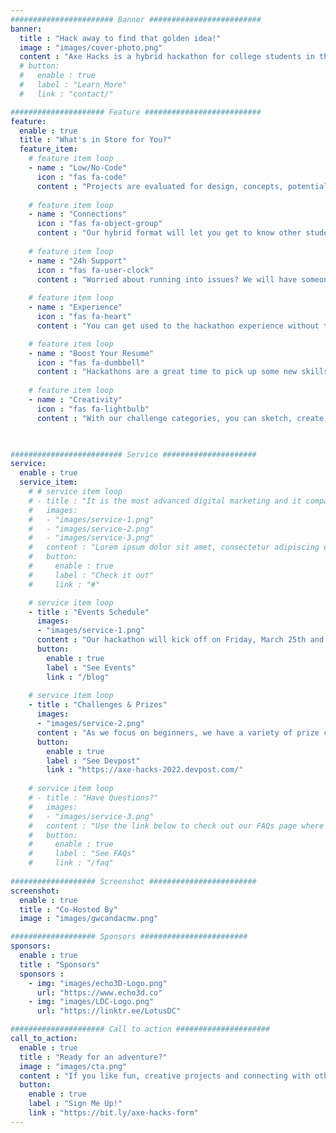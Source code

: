 ```yaml
---
####################### Banner #########################
banner:
  title : "Hack away to find that golden idea!"
  image : "images/cover-photo.png"
  content : "Axe Hacks is a hybrid hackathon for college students in the U.S. who identify as female or non-binary, focused on a fun, beginner-friendly experience with low-code/no-code projects. Join us March 25th - 27th, and stay tuned for our full schedule!"
  # button:
  #   enable : true
  #   label : "Learn More"
  #   link : "contact/"

##################### Feature ##########################
feature:
  enable : true
  title : "What's in Store for You?"
  feature_item:
    # feature item loop
    - name : "Low/No-Code"
      icon : "fas fa-code"
      content : "Projects are evaluated for design, concepts, potential, and so much more than code - making it ideal for beginners."
      
    # feature item loop
    - name : "Connections"
      icon : "fas fa-object-group"
      content : "Our hybrid format will let you get to know other students at UNC Charlotte on campus or from the comfort of your own home."
      
    # feature item loop
    - name : "24h Support"
      icon : "fas fa-user-clock"
      content : "Worried about running into issues? We will have someone available on the Hacker Help channel around the clock!"
      
    # feature item loop
    - name : "Experience"
      icon : "fas fa-heart"
      content : "You can get used to the hackathon experience without the stress of having to build anything technical."

    # feature item loop
    - name : "Boost Your Resume"
      icon : "fas fa-dumbbell"
      content : "Hackathons are a great time to pick up some new skills, or strengthen your current ones, that you can add to your resume!"
      
    # feature item loop
    - name : "Creativity"
      icon : "fas fa-lightbulb"
      content : "With our challenge categories, you can sketch, create a digital prototype or code something. Let your creativity fly!"
      


######################### Service #####################
service:
  enable : true
  service_item:
    # # service item loop
    # - title : "It is the most advanced digital marketing and it company."
    #   images:
    #   - "images/service-1.png"
    #   - "images/service-2.png"
    #   - "images/service-3.png"
    #   content : "Lorem ipsum dolor sit amet, consectetur adipiscing elit. Consequat tristique eget amet, tempus eu at consecttur. Leo facilisi nunc viverra tellus. Ac laoreet sit vel consquat. consectetur adipiscing elit. Consequat tristique eget amet, tempus eu at consecttur. Leo facilisi nunc viverra tellus. Ac laoreet sit vel consquat."
    #   button:
    #     enable : true
    #     label : "Check it out"
    #     link : "#"

    # service item loop
    - title : "Events Schedule"
      images:
      - "images/service-1.png"
      content : "Our hackathon will kick off on Friday, March 25th and wrap up on March 27th. In addition to Hacker Hangouts during the hackathon, we will have an awesome line-up of Mini Events in the week leading up to it. Once our full schedule is posted, you can check it out with the link below!"
      button:
        enable : true
        label : "See Events"
        link : "/blog"
        
    # service item loop
    - title : "Challenges & Prizes"
      images:
      - "images/service-2.png"
      content : "As we focus on beginners, we have a variety of prize categories from those rewarding the idea with the most potential to those with the most technical hack. We will also have a challenge for who can create the best Nora the Niner (our awesome female mascot at Axe Hacks). Stay tuned for the announcement of all our categories and prizes! You can find this information and more on Devpost with the link below."
      button:
        enable : true
        label : "See Devpost"
        link : "https://axe-hacks-2022.devpost.com/"
        
    # service item loop
    # - title : "Have Questions?"
    #   images:
    #   - "images/service-3.png"
    #   content : "Use the link below to check out our FAQs page where you can find answers to some of your questions. If you find these still don't have what you're looking for, feel free to contact us with menu at the top of this page!"
    #   button:
    #     enable : true
    #     label : "See FAQs"
    #     link : "/faq"
        
################### Screenshot ########################
screenshot:
  enable : true
  title : "Co-Hosted By"
  image : "images/gwcandacmw.png"

################### Sponsors ########################
sponsors:
  enable : true
  title : "Sponsors"
  sponsors : 
    - img: "images/echo3D-Logo.png"
      url: "https://www.echo3d.co"
    - img: "images/LDC-Logo.png"
      url: "https://linktr.ee/LotusDC"

##################### Call to action #####################
call_to_action:
  enable : true
  title : "Ready for an adventure?"
  image : "images/cta.png"
  content : "If you like fun, creative projects and connecting with other awesome women in STEM, you should join us! Once registered, you will be added to our email list for any updates and announcements like our schedule and category prize postings."
  button:
    enable : true
    label : "Sign Me Up!"
    link : "https://bit.ly/axe-hacks-form"
---
```

